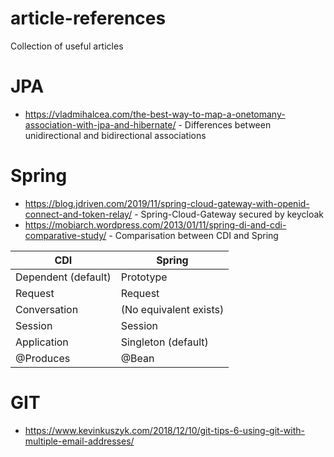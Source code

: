 # article-references
Collection of useful articles

# JPA
* https://vladmihalcea.com/the-best-way-to-map-a-onetomany-association-with-jpa-and-hibernate/ - Differences between unidirectional and bidirectional associations

# Spring
* https://blog.jdriven.com/2019/11/spring-cloud-gateway-with-openid-connect-and-token-relay/ - Spring-Cloud-Gateway secured by keycloak
* https://mobiarch.wordpress.com/2013/01/11/spring-di-and-cdi-comparative-study/ - Comparisation between CDI and Spring

| CDI        | Spring           |
| ------------- |-------------|
| Dependent (default) | Prototype |
| Request| Request|
| Conversation | (No equivalent exists) |
| Session | Session |
| Application | Singleton (default) |
| @Produces | @Bean |

# GIT
* https://www.kevinkuszyk.com/2018/12/10/git-tips-6-using-git-with-multiple-email-addresses/
